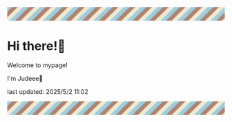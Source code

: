 <!-- Header image -->
<img src="./pokemon/pokemon_3.png" width="1000">

# Hi there!👋

Welcome to mypage!

I'm Judeee🐷

last updated: 2025/5/2 11:02

<!-- Footer image -->
<img src="./pokemon/pokemon_3.png" width="1000">

